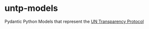 # untp-models
Pydantic Python Models that represent the [UN Transparency Protocol](https://github.com/uncefact/spec-untp)
